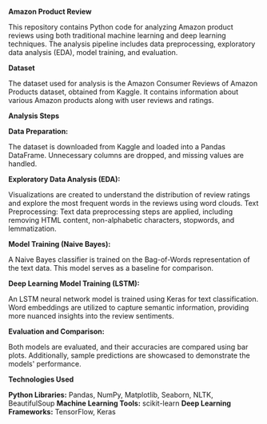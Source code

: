 **Amazon Product Review**

This repository contains Python code for analyzing Amazon product reviews using both traditional machine learning and deep learning techniques. The analysis pipeline includes data preprocessing, exploratory data analysis (EDA), model training, and evaluation.

**Dataset**

The dataset used for analysis is the Amazon Consumer Reviews of Amazon Products dataset, obtained from Kaggle. It contains information about various Amazon products along with user reviews and ratings.

**Analysis Steps**

**Data Preparation:**

The dataset is downloaded from Kaggle and loaded into a Pandas DataFrame. Unnecessary columns are dropped, and missing values are handled.

**Exploratory Data Analysis (EDA):**

Visualizations are created to understand the distribution of review ratings and explore the most frequent words in the reviews using word clouds.
Text Preprocessing: Text data preprocessing steps are applied, including removing HTML content, non-alphabetic characters, stopwords, and lemmatization.

**Model Training (Naive Bayes):**

A Naive Bayes classifier is trained on the Bag-of-Words representation of the text data. This model serves as a baseline for comparison.

**Deep Learning Model Training (LSTM):**

An LSTM neural network model is trained using Keras for text classification. Word embeddings are utilized to capture semantic information, providing more nuanced insights into the review sentiments.

**Evaluation and Comparison:**

Both models are evaluated, and their accuracies are compared using bar plots. Additionally, sample predictions are showcased to demonstrate the models' performance.

**Technologies Used**

**Python Libraries:**   Pandas, NumPy, Matplotlib, Seaborn, NLTK, BeautifulSoup
**Machine Learning Tools:**    scikit-learn
**Deep Learning Frameworks:**    TensorFlow, Keras
